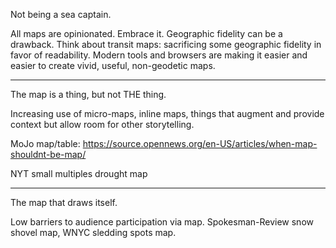 Not being a sea captain.

All maps are opinionated. Embrace it. Geographic fidelity can be a drawback. Think about transit maps: sacrificing some geographic fidelity in favor of readability.  Modern tools and browsers are making it easier and easier to create vivid, useful, non-geodetic maps.

---

The map is a thing, but not THE thing.

Increasing use of micro-maps, inline maps, things that augment and provide context but allow room for other storytelling.

MoJo map/table: https://source.opennews.org/en-US/articles/when-map-shouldnt-be-map/

NYT small multiples drought map

---

The map that draws itself.

Low barriers to audience participation via map.  Spokesman-Review snow shovel map, WNYC sledding spots map.